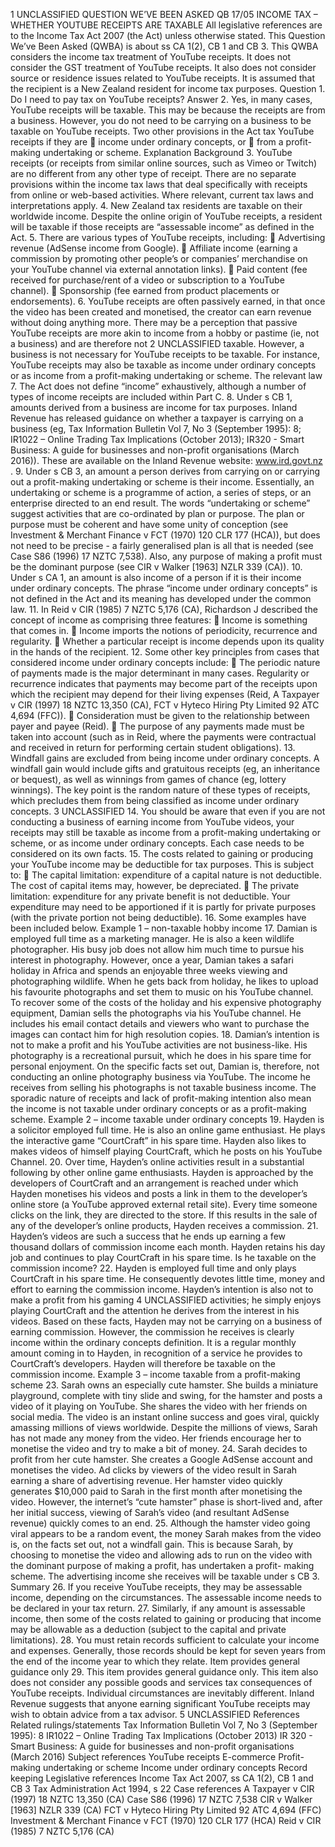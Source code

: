 1 UNCLASSIFIED QUESTION WE’VE BEEN ASKED QB 17/05 INCOME TAX – WHETHER YOUTUBE RECEIPTS ARE TAXABLE All legislative references are to the Income Tax Act 2007 (the Act) unless otherwise stated. This Question We’ve Been Asked (QWBA) is about ss CA 1(2), CB 1 and CB 3. This QWBA considers the income tax treatment of YouTube receipts. It does not consider the GST treatment of YouTube receipts. It also does not consider source or residence issues related to YouTube receipts. It is assumed that the recipient is a New Zealand resident for income tax purposes. Question 1. Do I need to pay tax on YouTube receipts? Answer 2. Yes, in many cases, YouTube receipts will be taxable. This may be because the receipts are from a business. However, you do not need to be carrying on a business to be taxable on YouTube receipts. Two other provisions in the Act tax YouTube receipts if they are  income under ordinary concepts, or  from a profit-making undertaking or scheme. Explanation Background 3. YouTube receipts (or receipts from similar online sources, such as Vimeo or Twitch) are no different from any other type of receipt. There are no separate provisions within the income tax laws that deal specifically with receipts from online or web-based activities. Where relevant, current tax laws and interpretations apply. 4. New Zealand tax residents are taxable on their worldwide income. Despite the online origin of YouTube receipts, a resident will be taxable if those receipts are “assessable income” as defined in the Act. 5. There are various types of YouTube receipts, including:  Advertising revenue (AdSense income from Google).  Affiliate income (earning a commission by promoting other people’s or companies’ merchandise on your YouTube channel via external annotation links).  Paid content (fee received for purchase/rent of a video or subscription to a YouTube channel).  Sponsorship (fee earned from product placements or endorsements). 6. YouTube receipts are often passively earned, in that once the video has been created and monetised, the creator can earn revenue without doing anything more. There may be a perception that passive YouTube receipts are more akin to income from a hobby or pastime (ie, not a business) and are therefore not 2 UNCLASSIFIED taxable. However, a business is not necessary for YouTube receipts to be taxable. For instance, YouTube receipts may also be taxable as income under ordinary concepts or as income from a profit-making undertaking or scheme. The relevant law 7. The Act does not define “income” exhaustively, although a number of types of income receipts are included within Part C. 8. Under s CB 1, amounts derived from a business are income for tax purposes. Inland Revenue has released guidance on whether a taxpayer is carrying on a business (eg, Tax Information Bulletin Vol 7, No 3 (September 1995): 8; IR1022 – Online Trading Tax Implications (October 2013); IR320 - Smart Business: A guide for businesses and non-profit organisations (March 2016)). These are available on the Inland Revenue website: www.ird.govt.nz . 9. Under s CB 3, an amount a person derives from carrying on or carrying out a profit-making undertaking or scheme is their income. Essentially, an undertaking or scheme is a programme of action, a series of steps, or an enterprise directed to an end result. The words “undertaking or scheme” suggest activities that are co-ordinated by plan or purpose. The plan or purpose must be coherent and have some unity of conception (see Investment & Merchant Finance v FCT (1970) 120 CLR 177 (HCA)), but does not need to be precise - a fairly generalised plan is all that is needed (see Case S86 (1996) 17 NZTC 7,538). Also, any purpose of making a profit must be the dominant purpose (see CIR v Walker \[1963\] NZLR 339 (CA)). 10. Under s CA 1, an amount is also income of a person if it is their income under ordinary concepts. The phrase “income under ordinary concepts” is not defined in the Act and its meaning has developed under the common law. 11. In Reid v CIR (1985) 7 NZTC 5,176 (CA), Richardson J described the concept of income as comprising three features:  Income is something that comes in.  Income imports the notions of periodicity, recurrence and regularity.  Whether a particular receipt is income depends upon its quality in the hands of the recipient. 12. Some other key principles from cases that considered income under ordinary concepts include:  The periodic nature of payments made is the major determinant in many cases. Regularity or recurrence indicates that payments may become part of the receipts upon which the recipient may depend for their living expenses (Reid, A Taxpayer v CIR (1997) 18 NZTC 13,350 (CA), FCT v Hyteco Hiring Pty Limited 92 ATC 4,694 (FFC)).  Consideration must be given to the relationship between payer and payee (Reid).  The purpose of any payments made must be taken into account (such as in Reid, where the payments were contractual and received in return for performing certain student obligations). 13. Windfall gains are excluded from being income under ordinary concepts. A windfall gain would include gifts and gratuitous receipts (eg, an inheritance or bequest), as well as winnings from games of chance (eg, lottery winnings). The key point is the random nature of these types of receipts, which precludes them from being classified as income under ordinary concepts. 3 UNCLASSIFIED 14. You should be aware that even if you are not conducting a business of earning income from YouTube videos, your receipts may still be taxable as income from a profit-making undertaking or scheme, or as income under ordinary concepts. Each case needs to be considered on its own facts. 15. The costs related to gaining or producing your YouTube income may be deductible for tax purposes. This is subject to:  The capital limitation: expenditure of a capital nature is not deductible. The cost of capital items may, however, be depreciated.  The private limitation: expenditure for any private benefit is not deductible. Your expenditure may need to be apportioned if it is partly for private purposes (with the private portion not being deductible). 16. Some examples have been included below. Example 1 – non-taxable hobby income 17. Damian is employed full time as a marketing manager. He is also a keen wildlife photographer. His busy job does not allow him much time to pursue his interest in photography. However, once a year, Damian takes a safari holiday in Africa and spends an enjoyable three weeks viewing and photographing wildlife. When he gets back from holiday, he likes to upload his favourite photographs and set them to music on his YouTube channel. To recover some of the costs of the holiday and his expensive photography equipment, Damian sells the photographs via his YouTube channel. He includes his email contact details and viewers who want to purchase the images can contact him for high resolution copies. 18. Damian’s intention is not to make a profit and his YouTube activities are not business-like. His photography is a recreational pursuit, which he does in his spare time for personal enjoyment. On the specific facts set out, Damian is, therefore, not conducting an online photography business via YouTube. The income he receives from selling his photographs is not taxable business income. The sporadic nature of receipts and lack of profit-making intention also mean the income is not taxable under ordinary concepts or as a profit-making scheme. Example 2 – income taxable under ordinary concepts 19. Hayden is a solicitor employed full time. He is also an online game enthusiast. He plays the interactive game “CourtCraft” in his spare time. Hayden also likes to makes videos of himself playing CourtCraft, which he posts on his YouTube Channel. 20. Over time, Hayden’s online activities result in a substantial following by other online game enthusiasts. Hayden is approached by the developers of CourtCraft and an arrangement is reached under which Hayden monetises his videos and posts a link in them to the developer’s online store (a YouTube approved external retail site). Every time someone clicks on the link, they are directed to the store. If this results in the sale of any of the developer’s online products, Hayden receives a commission. 21. Hayden’s videos are such a success that he ends up earning a few thousand dollars of commission income each month. Hayden retains his day job and continues to play CourtCraft in his spare time. Is he taxable on the commission income? 22. Hayden is employed full time and only plays CourtCraft in his spare time. He consequently devotes little time, money and effort to earning the commission income. Hayden’s intention is also not to make a profit from his gaming 4 UNCLASSIFIED activities; he simply enjoys playing CourtCraft and the attention he derives from the interest in his videos. Based on these facts, Hayden may not be carrying on a business of earning commission. However, the commission he receives is clearly income within the ordinary concepts definition. It is a regular monthly amount coming in to Hayden, in recognition of a service he provides to CourtCraft’s developers. Hayden will therefore be taxable on the commission income. Example 3 – income taxable from a profit-making scheme 23. Sarah owns an especially cute hamster. She builds a miniature playground, complete with tiny slide and swing, for the hamster and posts a video of it playing on YouTube. She shares the video with her friends on social media. The video is an instant online success and goes viral, quickly amassing millions of views worldwide. Despite the millions of views, Sarah has not made any money from the video. Her friends encourage her to monetise the video and try to make a bit of money. 24. Sarah decides to profit from her cute hamster. She creates a Google AdSense account and monetises the video. Ad clicks by viewers of the video result in Sarah earning a share of advertising revenue. Her hamster video quickly generates $10,000 paid to Sarah in the first month after monetising the video. However, the internet’s “cute hamster” phase is short-lived and, after her initial success, viewing of Sarah’s video (and resultant AdSense revenue) quickly comes to an end. 25. Although the hamster video going viral appears to be a random event, the money Sarah makes from the video is, on the facts set out, not a windfall gain. This is because Sarah, by choosing to monetise the video and allowing ads to run on the video with the dominant purpose of making a profit, has undertaken a profit- making scheme. The advertising income she receives will be taxable under s CB 3. Summary 26. If you receive YouTube receipts, they may be assessable income, depending on the circumstances. The assessable income needs to be declared in your tax return. 27. Similarly, if any amount is assessable income, then some of the costs related to gaining or producing that income may be allowable as a deduction (subject to the capital and private limitations). 28. You must retain records sufficient to calculate your income and expenses. Generally, those records should be kept for seven years from the end of the income year to which they relate. Item provides general guidance only 29. This item provides general guidance only. This item also does not consider any possible goods and services tax consequences of YouTube receipts. Individual circumstances are inevitably different. Inland Revenue suggests that anyone earning significant YouTube receipts may wish to obtain advice from a tax advisor. 5 UNCLASSIFIED References Related rulings/statements Tax Information Bulletin Vol 7, No 3 (September 1995): 8 IR1022 – Online Trading Tax Implications (October 2013) IR 320 - Smart Business: A guide for businesses and non-profit organisations (March 2016) Subject references YouTube receipts E-commerce Profit-making undertaking or scheme Income under ordinary concepts Record keeping Legislative references Income Tax Act 2007, ss CA 1(2), CB 1 and CB 3 Tax Administration Act 1994, s 22 Case references A Taxpayer v CIR (1997) 18 NZTC 13,350 (CA) Case S86 (1996) 17 NZTC 7,538 CIR v Walker \[1963\] NZLR 339 (CA) FCT v Hyteco Hiring Pty Limited 92 ATC 4,694 (FFC) Investment & Merchant Finance v FCT (1970) 120 CLR 177 (HCA) Reid v CIR (1985) 7 NZTC 5,176 (CA)